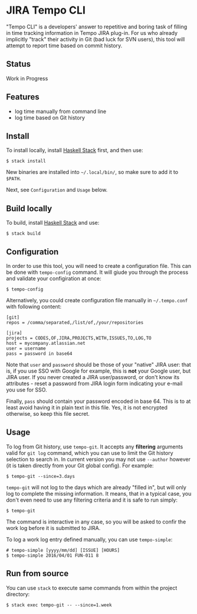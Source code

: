 # JIRA Tempo CLI

"Tempo CLI" is a developers' answer to repetitive and boring task of filling in time tracking information in Tempo
JIRA plug-in. For us who already implicitly "track" their activity in Git (bad luck for SVN users), this tool will
attempt to report time based on commit history.


## Status

Work in Progress


## Features

 - log time manually from command line
 - log time based on Git history


## Install

To install locally, install [Haskell Stack](http://docs.haskellstack.org/en/stable/README.html) first, and then use:

    $ stack install

New binaries are installed into `~/.local/bin/`, so make sure to add it to `$PATH`.

Next, see `Configuration` and `Usage` below.


## Build locally

To build, install [Haskell Stack](http://docs.haskellstack.org/en/stable/README.html) and use:

    $ stack build


## Configuration

In order to use this tool, you will need to create a configuration file. This can be done
with `tempo-config` command. It will giude you through the process and validate your 
configiration at once:

    $ tempo-config

Alternatively, you could create configuration file manually in `~/.tempo.conf` with following
content:

    [git]
    repos = /comma/separated,/list/of,/your/repositories

    [jira]
    projects = CODES,OF,JIRA,PROJECTS,WITH,ISSUES,TO,LOG,TO
    host = mycompany.atlassian.net
    user = username
    pass = password in base64

Note that `user` and `password` should be those of your "native" JIRA user: that is, if you
use SSO with Google for example, this is **not** your Google user, but JIRA user. If you
never created a JIRA user/password, or don't know its attributes - reset a password
from JIRA login form indicating your e-mail you use for SSO.

Finally, `pass` should contain your password encoded in base 64. This is to at least avoid
having it in plain text in this file. Yes, it is not encrypted otherwise, so keep this file
secret.


## Usage

To log from Git history, use `tempo-git`. It accepts any **filtering** arguments valid for
`git log` command, which you can use to limit the Git history selection to search in. In
current version you may not use `--author` however (it is taken directly from your Git global
config). For example:

    $ tempo-git --since=3.days

`tempo-git` will not log to the days which are already "filled in", but will only log to 
complete the missing information. It means, that in a typical case, you don't even need to
use any filtering criteria and it is safe to run simply:

    $ tempo-git

The command is interactive in any case, so you will be asked to confir the work log before
it is submitted to JIRA.

To log a work log entry defined manually, you can use `tempo-simple`:

    # tempo-simple [yyyy/mm/dd] [ISSUE] [HOURS]
    $ tempo-simple 2016/04/01 FUN-011 8


## Run from source

You can use `stack` to execute same commands from within the project directory:

    $ stack exec tempo-git -- --since=1.week
